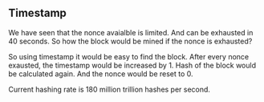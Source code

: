 ## Timestamp

We have seen that the nonce avaialble is limited. And can be exhausted in 40 seconds. So how the block would be mined if the nonce is exhausted?

So using timestamp it would be easy to find the block. After every nonce exausted, the timestamp would be increased by 1. Hash of the block would be calculated again. And the nonce would be reset to 0.

Current hashing rate is 180 million trillion hashes per second. 